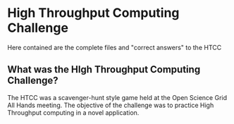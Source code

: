 # High Throughput Computing Challenge
Here contained are the complete files and "correct answers" to the HTCC

## What was the HIgh Throughput Computing Challenge?
The HTCC was a scavenger-hunt style game held at the Open Science Grid All Hands meeting. 
The objective of the challenge was to practice High Throughput computing in a novel application.
